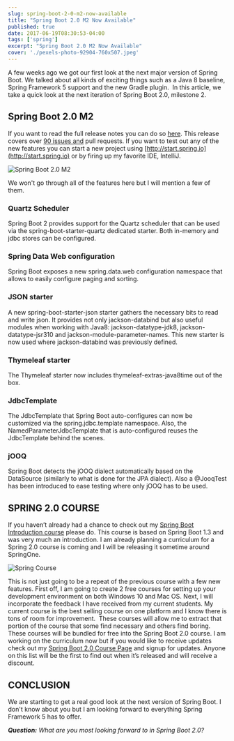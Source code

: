 ```yaml
---
slug: spring-boot-2-0-m2-now-available
title: "Spring Boot 2.0 M2 Now Available"
published: true
date: 2017-06-19T08:30:53-04:00
tags: ['spring']
excerpt: "Spring Boot 2.0 M2 Now Available"
cover: './pexels-photo-92904-760x507.jpeg'
---
```


A few weeks ago we got our first look at the next major version of Spring Boot. We talked about all kinds of exciting things such as a Java 8 baseline, Spring Framework 5 support and the new Gradle plugin.  In this article, we take a quick look at the next iteration of Spring Boot 2.0, milestone 2. 

## Spring Boot 2.0 M2

If you want to read the full release notes you can do so [here](https://github.com/spring-projects/spring-boot/wiki/Spring-Boot-2.0.0-M2-Release-Notes). This release covers over [90 issues and](https://github.com/spring-projects/spring-boot/milestone/54?closed=1) pull requests. If you want to test out any of the new features you can start a new project using [http://start.spring.io](http://start.spring.io) or by firing up my favorite IDE, IntelliJ. 

![Spring Boot 2.0 M2](./2017-06-16_21-27-09-1024x645.png)

We won't go through all of the features here but I will mention a few of them. 

### Quartz Scheduler

Spring Boot 2 provides support for the Quartz scheduler that can be used via the spring-boot-starter-quartz dedicated starter. Both in-memory and jdbc stores can be configured.

### Spring Data Web configuration

Spring Boot exposes a new spring.data.web configuration namespace that allows to easily configure paging and sorting.

### JSON starter

A new spring-boot-starter-json starter gathers the necessary bits to read and write json. It provides not only jackson-databind but also useful modules when working with Java8: jackson-datatype-jdk8, jackson-datatype-jsr310 and jackson-module-parameter-names. This new starter is now used where jackson-databind was previously defined.

### Thymeleaf starter

The Thymeleaf starter now includes thymeleaf-extras-java8time out of the box. 

### JdbcTemplate

The JdbcTemplate that Spring Boot auto-configures can now be customized via the spring.jdbc.template namespace. Also, the NamedParameterJdbcTemplate that is auto-configured reuses the JdbcTemplate behind the scenes.

### jOOQ

Spring Boot detects the jOOQ dialect automatically based on the DataSource (similarly to what is done for the JPA dialect). Also a @JooqTest has been introduced to ease testing where only jOOQ has to be used.  

## SPRING 2.0 COURSE

If you haven’t already had a chance to check out my [Spring Boot Introduction course](http://courses.www.danvega.dev/p/spring-boot-intro) please do. This course is based on Spring Boot 1.3 and was very much an introduction. I am already planning a curriculum for a Spring 2.0 course is coming and I will be releasing it sometime around SpringOne. 

![Spring Course](./627032_1fbe_7.jpg)

This is not just going to be a repeat of the previous course with a few new features. First off, I am going to create 2 free courses for setting up your development environment on both Windows 10 and Mac OS. Next, I will incorporate the feedback I have received from my current students. My current course is the best selling course on one platform and I know there is tons of room for improvement.  These courses will allow me to extract that portion of the course that some find necessary and others find boring. These courses will be bundled for free into the Spring Boot 2.0 course. I am working on the curriculum now but if you would like to receive updates check out my [Spring Boot 2.0 Course Page](https://www.danvega.dev/spring-boot-2-0) and signup for updates. Anyone on this list will be the first to find out when it’s released and will receive a discount. 

## CONCLUSION

We are starting to get a real good look at the next version of Spring Boot. I don't know about you but I am looking forward to everything Spring Framework 5 has to offer. 

_**Question:** What are you most looking forward to in Spring Boot 2.0?_
